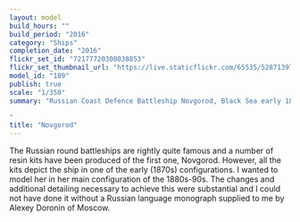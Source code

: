 ```yaml
---
layout: model
build_hours: ""
build_period: "2016"
category: "Ships"
completion_date: "2016"
flickr_set_id: "72177720308038853"
flickr_set_thumbnail_url: "https://live.staticflickr.com/65535/52871397759_aa42fb366e_m.jpg"
model_id: "189"
publish: true
scale: "1/350"
summary: "Russian Coast Defence Battleship Novgorod, Black Sea early 1880s

"
title: "Novgorod"
---
```


The Russian round battleships are rightly quite famous and a number of resin kits have been produced of the first one, Novgorod. However, all the kits depict the ship in one of the early (1870s) configurations. I wanted to model her in her main configuration of the 1880s-90s. The changes and additional detailing necessary to achieve this were substantial and I could not have done it without a Russian language monograph supplied to me by Alexey Doronin of Moscow.
